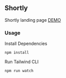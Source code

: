 ## Shortly

Shortly landing page [DEMO](https://shortly-with-tailwind.netlify.app)

### Usage

Install Dependencies

```
npm install
```

Run Tailwind CLI

```
npm run watch
```

